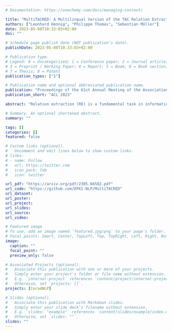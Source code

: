 ```yaml
---
# Documentation: https://wowchemy.com/docs/managing-content/

title: "MultiTACRED: A Multilingual Version of the TAC Relation Extraction Dataset"
authors: ["Leonhard Hennig", "Philippe Thomas", "Sebastian Möller"]
date: 2023-05-08T10:33:03+02:00
doi: ""

# Schedule page publish date (NOT publication's date).
publishDate: 2023-05-08T10:33:03+02:00

# Publication type.
# Legend: 0 = Uncategorized; 1 = Conference paper; 2 = Journal article;
# 3 = Preprint / Working Paper; 4 = Report; 5 = Book; 6 = Book section;
# 7 = Thesis; 8 = Patent
publication_types: ["1"]

# Publication name and optional abbreviated publication name.
publication: "Proceedings of the 61st Annual Meeting of the Association for Computational Linguistics (Volume 1: Long Papers)"
publication_short: "ACL 2023"

abstract: "Relation extraction (RE) is a fundamental task in information extraction, whose extension to multilingual settings has been hindered by the lack of supervised resources comparable in size to large English datasets such as TACRED (Zhang et al., 2017). To address this gap, we introduce the MultiTACRED dataset, covering 12 typologically diverse languages from 9 language families, which is created by machine-translating TACRED instances and automatically projecting their entity annotations. We analyze translation and annotation projection quality, identify error categories, and experimentally evaluate fine-tuned pretrained mono- and multilingual language models in common transfer learning scenarios. Our analyses show that machine translation is a viable strategy to transfer RE instances, with native speakers judging more than 83% of the translated instances to be linguistically and semantically acceptable. We find monolingual RE model performance to be comparable to the English original for many of the target languages, and that multilingual models trained on a combination of English and target language data can outperform their monolingual counterparts. However, we also observe a variety of translation and annotation projection errors, both due to the MT systems and linguistic features of the target languages, such as pronoun-dropping, compounding and inflection, that degrade dataset quality and RE model performance."

# Summary. An optional shortened abstract.
summary: ""

tags: []
categories: []
featured: false

# Custom links (optional).
#   Uncomment and edit lines below to show custom links.
# links:
# - name: Follow
#   url: https://twitter.com
#   icon_pack: fab
#   icon: twitter

url_pdf: "https://arxiv.org/pdf/2305.04582.pdf"
url_code: "https://github.com/DFKI-NLP/MultiTACRED"
url_dataset:
url_poster:
url_project:
url_slides:
url_source:
url_video:

# Featured image
# To use, add an image named `featured.jpg/png` to your page's folder. 
# Focal points: Smart, Center, TopLeft, Top, TopRight, Left, Right, BottomLeft, Bottom, BottomRight.
image:
  caption: ""
  focal_point: ""
  preview_only: false

# Associated Projects (optional).
#   Associate this publication with one or more of your projects.
#   Simply enter your project's folder or file name without extension.
#   E.g. `internal-project` references `content/project/internal-project/index.md`.
#   Otherwise, set `projects: []`.
projects: [Cora4NLP]

# Slides (optional).
#   Associate this publication with Markdown slides.
#   Simply enter your slide deck's filename without extension.
#   E.g. `slides: "example"` references `content/slides/example/index.md`.
#   Otherwise, set `slides: ""`.
slides: ""
---
```

